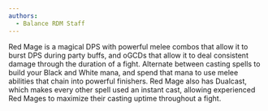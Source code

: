 ```yaml
---
authors:
  - Balance RDM Staff
---
```

Red Mage is a magical DPS with powerful melee combos that allow it to burst DPS during party buffs, and oGCDs that allow it to deal consistent damage through the duration of a fight. Alternate between casting spells to build your Black and White mana, and spend that mana to use melee abilities that chain into powerful finishers. Red Mage also has Dualcast, which makes every other spell used an instant cast, allowing experienced Red Mages to maximize their casting uptime throughout a fight.